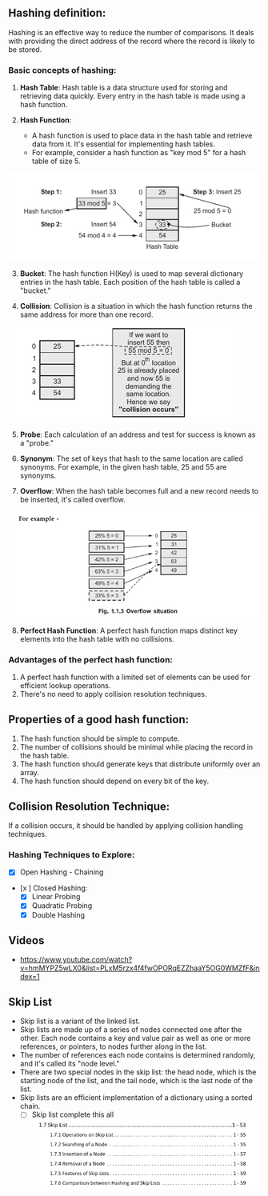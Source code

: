 ## Hashing definition:

Hashing is an effective way to reduce the number of comparisons. It deals with providing the direct address of the record where the record is likely to be stored.

### Basic concepts of hashing:

1. **Hash Table**: Hash table is a data structure used for storing and retrieving data quickly. Every entry in the hash table is made using a hash function.

2. **Hash Function**:
   - A hash function is used to place data in the hash table and retrieve data from it. It's essential for implementing hash tables.
   - For example, consider a hash function as "key mod 5" for a hash table of size 5.

![Hash Table Example](https://github.com/idiotboxai/SPPPU-IV/blob/main/DSA/Pasted%20image%2020240313112243.png?raw=true)

3. **Bucket**: The hash function H(Key) is used to map several dictionary entries in the hash table. Each position of the hash table is called a "bucket."

4. **Collision**: Collision is a situation in which the hash function returns the same address for more than one record.

![Collision Example](https://github.com/idiotboxai/SPPPU-IV/blob/main/DSA/Pasted%20image%2020240313112642.png?raw=true)

5. **Probe**: Each calculation of an address and test for success is known as a "probe."

6. **Synonym**: The set of keys that hash to the same location are called synonyms. For example, in the given hash table, 25 and 55 are synonyms.

7. **Overflow**: When the hash table becomes full and a new record needs to be inserted, it's called overflow.

![Overflow Example](https://github.com/idiotboxai/SPPPU-IV/blob/main/DSA/Pasted%20image%2020240313113424.png?raw=true)

8. **Perfect Hash Function**: A perfect hash function maps distinct key elements into the hash table with no collisions.

### Advantages of the perfect hash function:
1. A perfect hash function with a limited set of elements can be used for efficient lookup operations.
2. There's no need to apply collision resolution techniques.

## Properties of a good hash function:
1. The hash function should be simple to compute.
2. The number of collisions should be minimal while placing the record in the hash table.
3. The hash function should generate keys that distribute uniformly over an array.
4. The hash function should depend on every bit of the key.

## Collision Resolution Technique:
If a collision occurs, it should be handled by applying collision handling techniques.

### Hashing Techniques to Explore:
- [x] Open Hashing - Chaining
- [x ] Closed Hashing:
  - [x] Linear Probing
  - [x] Quadratic Probing
  - [x] Double Hashing
## Videos 
- <a href="https://www.youtube.com/watch?v=hmMYPZ5wLX0&list=PLxM5rzx4f4fwOPORqEZZhaaY5OG0WMZfF&index=1">https://www.youtube.com/watch?v=hmMYPZ5wLX0&list=PLxM5rzx4f4fwOPORqEZZhaaY5OG0WMZfF&index=1</a>
## Skip List
- Skip list is a variant of the linked list.
- Skip lists are made up of a series of nodes connected one after the other. Each node contains a key and value pair as well as one or more references, or pointers, to nodes further along in the list.
- The number of references each node contains is determined randomly, and it's called its "node level."
- There are two special nodes in the skip list: the head node, which is the starting node of the list, and the tail node, which is the last node of the list.
- Skip lists are an efficient implementation of a dictionary using a sorted chain.
   - [ ] Skip list complete this all <br>
![Skip List Example](https://github.com/idiotboxai/SPPPU-IV/blob/main/DSA/Pasted%20image%2020240313124739.png?raw=true)
